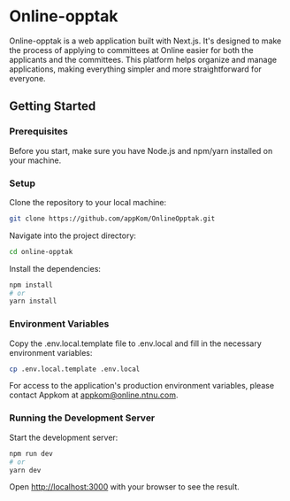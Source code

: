 # Online-opptak

Online-opptak is a web application built with Next.js. It's designed to make the process of applying to committees at Online easier for both the applicants and the committees. This platform helps organize and manage applications, making everything simpler and more straightforward for everyone.

## Getting Started

### Prerequisites

Before you start, make sure you have Node.js and npm/yarn installed on your machine.

### Setup

Clone the repository to your local machine:

```bash
git clone https://github.com/appKom/OnlineOpptak.git
```

Navigate into the project directory:

```bash
cd online-opptak
```

Install the dependencies:

```bash
npm install
# or
yarn install
```

### Environment Variables

Copy the .env.local.template file to .env.local and fill in the necessary environment variables:

```bash
cp .env.local.template .env.local
```

For access to the application's production environment variables, please contact Appkom at <appkom@online.ntnu.com>.

### Running the Development Server

Start the development server:

```bash
npm run dev
# or
yarn dev
```

Open <http://localhost:3000> with your browser to see the result.

